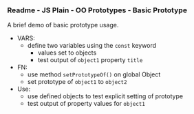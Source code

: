 ### Readme - JS Plain - OO Prototypes - Basic Prototype

A brief demo of basic prototype usage.

  * VARS:
    * define two variables using the `const` keyword
      * values set to objects
      * test output of `object1` property `title`
  * FN: 
    * use method `setPrototypeOf()` on global Object
    * set prototype of `object1` to `object2`
  * Use:
    * use defined objects to test explicit setting of prototype
    * test output of property values for `object1`

